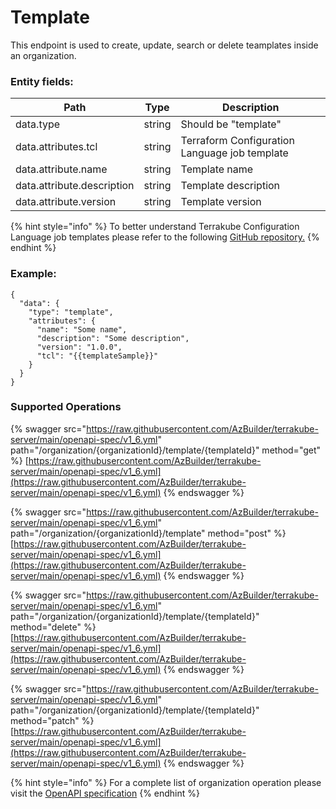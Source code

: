 # Template

This endpoint is used to create, update, search or delete teamplates inside an organization.

### Entity fields:

| Path                       | Type   | Description                                   |
| -------------------------- | ------ | --------------------------------------------- |
| data.type                  | string | Should be "template"                          |
| data.attributes.tcl        | string | Terraform Configuration Language job template |
| data.attribute.name        | string | Template name                                 |
| data.attribute.description | string | Template description                          |
| data.attribute.version     | string | Template version                              |

{% hint style="info" %}
To better understand Terrakube Configuration Language job templates please refer to the following [GitHub repository.](https://github.com/AzBuilder/terrakube-extensions)
{% endhint %}

### Example:

```
{
  "data": {
    "type": "template",
    "attributes": {
      "name": "Some name",
      "description": "Some description",
      "version": "1.0.0",
      "tcl": "{{templateSample}}"
    }
  }
}
```

### Supported Operations

{% swagger src="https://raw.githubusercontent.com/AzBuilder/terrakube-server/main/openapi-spec/v1_6.yml" path="/organization/{organizationId}/template/{templateId}" method="get" %}
[https://raw.githubusercontent.com/AzBuilder/terrakube-server/main/openapi-spec/v1_6.yml](https://raw.githubusercontent.com/AzBuilder/terrakube-server/main/openapi-spec/v1_6.yml)
{% endswagger %}

{% swagger src="https://raw.githubusercontent.com/AzBuilder/terrakube-server/main/openapi-spec/v1_6.yml" path="/organization/{organizationId}/template" method="post" %}
[https://raw.githubusercontent.com/AzBuilder/terrakube-server/main/openapi-spec/v1_6.yml](https://raw.githubusercontent.com/AzBuilder/terrakube-server/main/openapi-spec/v1_6.yml)
{% endswagger %}

{% swagger src="https://raw.githubusercontent.com/AzBuilder/terrakube-server/main/openapi-spec/v1_6.yml" path="/organization/{organizationId}/template/{templateId}" method="delete" %}
[https://raw.githubusercontent.com/AzBuilder/terrakube-server/main/openapi-spec/v1_6.yml](https://raw.githubusercontent.com/AzBuilder/terrakube-server/main/openapi-spec/v1_6.yml)
{% endswagger %}

{% swagger src="https://raw.githubusercontent.com/AzBuilder/terrakube-server/main/openapi-spec/v1_6.yml" path="/organization/{organizationId}/template/{templateId}" method="patch" %}
[https://raw.githubusercontent.com/AzBuilder/terrakube-server/main/openapi-spec/v1_6.yml](https://raw.githubusercontent.com/AzBuilder/terrakube-server/main/openapi-spec/v1_6.yml)
{% endswagger %}

{% hint style="info" %}
For a complete list of organization operation please visit the [OpenAPI specification](https://github.com/AzBuilder/terrakube-server/blob/main/openapi-spec/v1\_6.yml)
{% endhint %}

